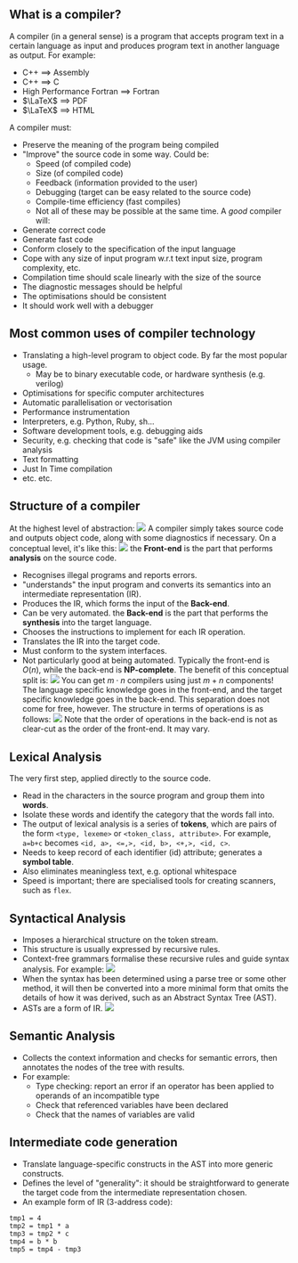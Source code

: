 
## What is a compiler?
A compiler (in a general sense) is a program that accepts program text in a certain language as input and produces program text in another language as output.
For example:
- C++ ==> Assembly
- C++ ==> C
- High Performance Fortran ==> Fortran
- $\LaTeX$ ==> PDF
- $\LaTeX$ ==> HTML

A compiler must:
- Preserve the meaning of the program being compiled
- "Improve" the source code in some way. Could be:
	- Speed (of compiled code)
	- Size (of compiled code)
	- Feedback (information provided to the user)
	- Debugging (target can be easy related to the source code)
	- Compile-time efficiency (fast compiles)
	- Not all of these may be possible at the same time.
A *good* compiler will:
- Generate correct code
- Generate fast code
- Conform closely to the specification of the input language
- Cope with any size of input program w.r.t text input size, program complexity, etc.
- Compilation time should scale linearly with the size of the source
- The diagnostic messages should be helpful
- The optimisations should be consistent
- It should work well with a debugger

## Most common uses of compiler technology
- Translating a high-level program to object code. By far the most popular usage.
	- May be to binary executable code, or hardware synthesis (e.g. verilog)
- Optimisations for specific computer architectures
- Automatic parallelisation or vectorisation
- Performance instrumentation
- Interpreters, e.g. Python, Ruby, sh...
- Software development tools, e.g. debugging aids
- Security, e.g. checking that code is "safe" like the JVM using compiler analysis
- Text formatting
- Just In Time compilation
- etc. etc.

## Structure of a compiler
At the highest level of abstraction:
![](Pasted%20image%2020230216154401.png)
A compiler simply takes source code and outputs object code, along with some diagnostics if necessary.
On a conceptual level, it's like this:
![](Pasted%20image%2020230216154501.png)
the **Front-end** is the part that performs **analysis** on the source code.
- Recognises illegal programs and reports errors.
- "understands" the input program and converts its semantics into an intermediate representation (IR).
- Produces the IR, which forms the input of the **Back-end**.
- Can be very automated.
the **Back-end** is the part that performs the **synthesis** into the target language.
- Chooses the instructions to implement for each IR operation.
- Translates the IR into the target code.
- Must conform to the system interfaces.
- Not particularly good at being automated.
Typically the front-end is $O(n)$, while the back-end is **NP-complete**.
The benefit of this conceptual split is:
![](Pasted%20image%2020230216154934.png)
You can get $m \cdot n$ compilers using just $m+n$ components!
The language specific knowledge goes in the front-end, and the target specific knowledge goes in the back-end. This separation does not come for free, however.
The structure in terms of operations is as follows:
![](Pasted%20image%2020230216155110.png)
Note that the order of operations in the back-end is not as clear-cut as the order of the front-end. It may vary.

## Lexical Analysis
The very first step, applied directly to the source code.
- Read in the characters in the source program and group them into **words**.
- Isolate these words and identify the category that the words fall into.
- The output of lexical analysis is a series of **tokens**, which are pairs of the form `<type, lexeme>` or `<token_class, attribute>`. For example, `a=b+c` becomes `<id, a>, <=,>, <id, b>, <+,>, <id, c>`.
- Needs to keep record of each identifier (id) attribute; generates a **symbol table**.
- Also eliminates meaningless text, e.g. optional whitespace
- Speed is important; there are specialised tools for creating scanners, such as `flex`.

## Syntactical Analysis
- Imposes a hierarchical structure on the token stream.
- This structure is usually expressed by recursive rules.
- Context-free grammars formalise these recursive rules and guide syntax analysis.
For example:
![](Pasted%20image%2020230216160005.png)
- When the syntax has been determined using a parse tree or some other method, it will then be converted into a more minimal form that omits the details of how it was derived, such as an Abstract Syntax Tree (AST).
- ASTs are a form of IR.
![](Pasted%20image%2020230216160229.png)

## Semantic Analysis
- Collects the context information and checks for semantic errors, then annotates the nodes of the tree with results.
- For example:
	- Type checking: report an error if an operator has been applied to operands of an incompatible type
	- Check that referenced variables have been declared
	- Check that the names of variables are valid

## Intermediate code generation
- Translate language-specific constructs in the AST into more generic constructs.
- Defines the level of "generality": it should be straightforward to generate the target code from the intermediate representation chosen.
- An example form of IR (3-address code):
```
tmp1 = 4
tmp2 = tmp1 * a
tmp3 = tmp2 * c
tmp4 = b * b
tmp5 = tmp4 - tmp3
```
